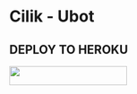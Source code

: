 # Cilik - Ubot

## DEPLOY TO HEROKU

<p align="left"><a href="https://dashboard.heroku.com/new?template=https://github.com/tokonandapedia/nearjaseb"> <img 
src="https://img.shields.io/badge/Deploy%20To%20Heroku-purple?style=flat&logo=heroku" width="210" height="34.45" /></a></p>
